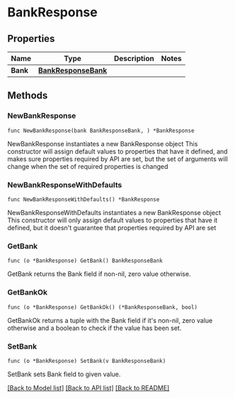 # BankResponse

## Properties

Name | Type | Description | Notes
------------ | ------------- | ------------- | -------------
**Bank** | [**BankResponseBank**](bankResponse_bank.md) |  | 

## Methods

### NewBankResponse

`func NewBankResponse(bank BankResponseBank, ) *BankResponse`

NewBankResponse instantiates a new BankResponse object
This constructor will assign default values to properties that have it defined,
and makes sure properties required by API are set, but the set of arguments
will change when the set of required properties is changed

### NewBankResponseWithDefaults

`func NewBankResponseWithDefaults() *BankResponse`

NewBankResponseWithDefaults instantiates a new BankResponse object
This constructor will only assign default values to properties that have it defined,
but it doesn't guarantee that properties required by API are set

### GetBank

`func (o *BankResponse) GetBank() BankResponseBank`

GetBank returns the Bank field if non-nil, zero value otherwise.

### GetBankOk

`func (o *BankResponse) GetBankOk() (*BankResponseBank, bool)`

GetBankOk returns a tuple with the Bank field if it's non-nil, zero value otherwise
and a boolean to check if the value has been set.

### SetBank

`func (o *BankResponse) SetBank(v BankResponseBank)`

SetBank sets Bank field to given value.



[[Back to Model list]](../README.md#documentation-for-models) [[Back to API list]](../README.md#documentation-for-api-endpoints) [[Back to README]](../README.md)


